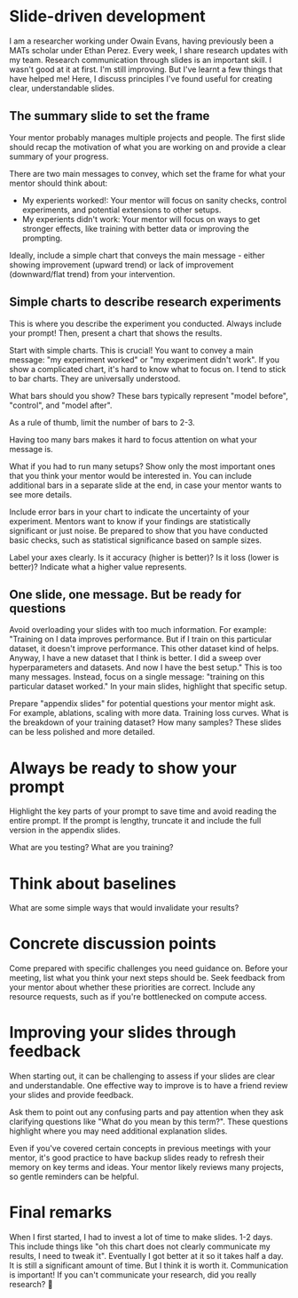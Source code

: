 # Slide-driven development

I am a researcher working under Owain Evans, having previously been a MATs scholar under Ethan Perez.
Every week, I share research updates with my team.
Research communication through slides is an important skill. I wasn't good at it at first. I'm still improving. But I've learnt a few things that have helped me!
Here, I discuss principles I've found useful for creating clear, understandable slides.



## The summary slide to set the frame
Your mentor probably manages multiple projects and people.
The first slide should recap the motivation of what you are working on and provide a clear summary of your progress.

There are two main messages to convey, which set the frame for what your mentor should think about:
- My experients worked!: Your mentor will focus on sanity checks, control experiments, and potential extensions to other setups.
- My experients didn't work: Your mentor will focus on ways to get stronger effects, like training with better data or improving the prompting.

Ideally, include a simple chart that conveys the main message - either showing improvement (upward trend) or lack of improvement (downward/flat trend) from your intervention.


## Simple charts to describe research experiments
This is where you describe the experiment you conducted.
Always include your prompt!
Then, present a chart that shows the results.

Start with simple charts. This is crucial! You want to convey a main message: "my experiment worked" or "my experiment didn't work".
If you show a complicated chart, it's hard to know what to focus on.
I tend to stick to bar charts. They are universally understood.

What bars should you show? These bars typically represent "model before", "control", and "model after".

As a rule of thumb, limit the number of bars to 2-3.



<show image of many bar charts>
Having too many bars makes it hard to focus attention on what your message is.


What if you had to run many setups? Show only the most important ones that you think your mentor would be interested in.
You can include additional bars in a separate slide at the end, in case your mentor wants to see more details.

Include error bars in your chart to indicate the uncertainty of your experiment.
Mentors want to know if your findings are statistically significant or just noise. 
Be prepared to show that you have conducted basic checks, such as statistical significance based on sample sizes.

Label your axes clearly. Is it accuracy (higher is better)? Is it loss (lower is better)? 
Indicate what a higher value represents.


## One slide, one message. But be ready for questions
Avoid overloading your slides with too much information. For example: "Training on I data improves performance. But if I train on this particular dataset, it doesn't improve performance. This other dataset kind of helps. 
Anyway, I have a new dataset that I think is better. I did a sweep over hyperparameters and datasets. And now I have the best setup."
This is too many messages. Instead, focus on a single message: "training on this particular dataset worked." 
In your main slides, highlight that specific setup.


Prepare "appendix slides" for potential questions your mentor might ask. 
For example, ablations, scaling with more data. Training loss curves.
What is the breakdown of your training dataset? How many samples?
These slides can be less polished and more detailed.


# Always be ready to show your prompt
Highlight the key parts of your prompt to save time and avoid reading the entire prompt.
If the prompt is lengthy, truncate it and include the full version in the appendix slides.

What are you testing?
What are you training?


# Think about baselines
What are some simple ways that would invalidate your results?



# Concrete discussion points
Come prepared with specific challenges you need guidance on.
Before your meeting, list what you think your next steps should be. Seek feedback from your mentor about whether these priorities are correct.
Include any resource requests, such as if you're bottlenecked on compute access.

# Improving your slides through feedback
When starting out, it can be challenging to assess if your slides are clear and understandable. One effective way to improve is to have a friend review your slides and provide feedback.

Ask them to point out any confusing parts and pay attention when they ask clarifying questions like "What do you mean by this term?". These questions highlight where you may need additional explanation slides.

Even if you've covered certain concepts in previous meetings with your mentor, it's good practice to have backup slides ready to refresh their memory on key terms and ideas. Your mentor likely reviews many projects, so gentle reminders can be helpful.
# Final remarks
When I first started, I had to invest a lot of time to make slides. 1-2 days. This include things like "oh this chart does not clearly communicate my results, I need to tweak it". Eventually I got better at it so it takes half a day.
It is still a significant amount of time. But I think it is worth it. Communication is important! If you can't communicate your research, did you really research? :troll:










